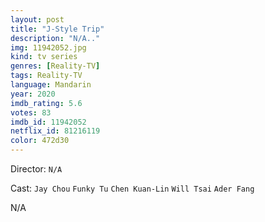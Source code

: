 ```yaml
---
layout: post
title: "J-Style Trip"
description: "N/A.."
img: 11942052.jpg
kind: tv series
genres: [Reality-TV]
tags: Reality-TV 
language: Mandarin
year: 2020
imdb_rating: 5.6
votes: 83
imdb_id: 11942052
netflix_id: 81216119
color: 472d30
---
```

Director: `N/A`  

Cast: `Jay Chou` `Funky Tu` `Chen Kuan-Lin` `Will Tsai` `Ader Fang` 

N/A